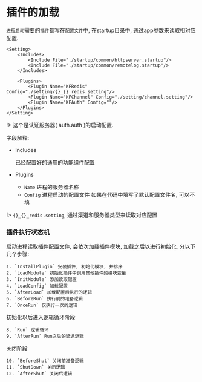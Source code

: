# 插件的加载

`进程启动`需要的`插件`都写在`配置文件`中, 在startup目录中, 通过app参数来读取相对应配置.

	<Setting>
		<Includes>
			<Include File="./startup/common/httpserver.startup"/>
			<Include File="./startup/common/remotelog.startup"/>
		</Includes>

		<Plugins>
			<Plugin Name="KFRedis" Config="./setting/{}_{}_redis.setting"/>
			<Plugin Name="KFChannel" Config="./setting/channel.setting"/>
			<Plugin Name="KFAuth" Config=""/>	
		</Plugins>
	</Setting>

!> 这个是认证服务器( auth.auth )的启动配置.

字段解释:

- Includes

	已经配置好的通用的功能组件配置

- Plugins
  - `Name` 进程的服务器名称
  - `Config` 进程启动的配置文件 如果在代码中填写了默认配置文件名, 可以不填
 
!>	`{}_{}_redis.setting`, 通过渠道和服务器类型来读取对应配置

### 插件执行状态机

启动进程读取插件配置文件, 会依次加载插件模块, 加载之后以进行初始化. 分以下几个步骤:

	1. `InstallPlugin` 安装插件, 初始化模块, 并排序
	2. `LoadModule` 初始化插件中调用其他插件的模块变量
	3. `InitModule` 添加读取配置
	4. `LoadConfig` 加载配置
	5. `AfterLoad` 加载配置后执行的逻辑
	6. `BeforeRun` 执行前的准备逻辑
	7. `OnceRun` 仅执行一次的逻辑

初始化以后进入逻辑循环阶段

	8. `Run` 逻辑循环
	9. `AfterRun` Run之后的延迟逻辑

关闭阶段

	10. `BeforeShut` 关闭前准备逻辑
	11. `ShutDown` 关闭逻辑
	12. `AfterShut` 关闭后逻辑